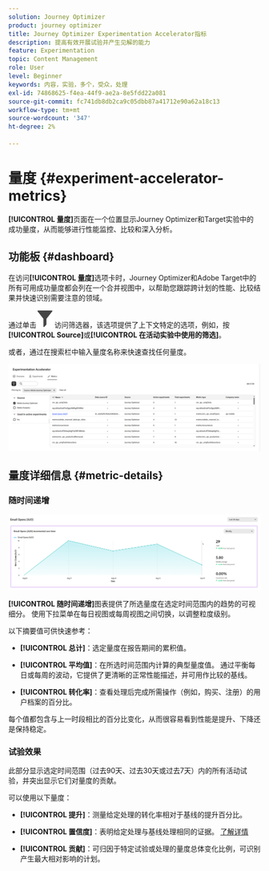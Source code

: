 ```yaml
---
solution: Journey Optimizer
product: journey optimizer
title: Journey Optimizer Experimentation Accelerator指标
description: 提高有效开展试验并产生见解的能力
feature: Experimentation
topic: Content Management
role: User
level: Beginner
keywords: 内容，实验，多个，受众，处理
exl-id: 74868625-f4ea-44f9-ae2a-8e5fdd22a081
source-git-commit: fc741db8db2ca9c05dbb87a41712e90a62a18c13
workflow-type: tm+mt
source-wordcount: '347'
ht-degree: 2%

---
```


# 量度 {#experiment-accelerator-metrics}

**[!UICONTROL 量度]**&#x200B;页面在一个位置显示Journey Optimizer和Target实验中的成功量度，从而能够进行性能监控、比较和深入分析。

## 功能板 {#dashboard}

在访问&#x200B;**[!UICONTROL 量度]**&#x200B;选项卡时，Journey Optimizer和Adobe Target中的所有可用成功量度都会列在一个合并视图中，以帮助您跟踪跨计划的性能、比较结果并快速识别需要注意的领域。

通过单击![](assets/do-not-localize/Smock_Filter_18_N.svg)访问筛选器，该选项提供了上下文特定的选项，例如，按&#x200B;**[!UICONTROL Source]**&#x200B;或&#x200B;**[!UICONTROL 在活动实验中使用的筛选]**。

或者，通过在搜索栏中输入量度名称来快速查找任何量度。

![](assets/experiment-monitor-metrics.png)

## 量度详细信息 {#metric-details}

### 随时间递增

![](assets/experiment-monitor-metrics-2.png)

**[!UICONTROL 随时间递增]**&#x200B;图表提供了所选量度在选定时间范围内的趋势的可视细分。 使用下拉菜单在每日视图或每周视图之间切换，以调整粒度级别。

以下摘要值可供快速参考：

* **[!UICONTROL 总计]**：选定量度在报告期间的累积值。

* **[!UICONTROL 平均值]**：在所选时间范围内计算的典型量度值。 通过平衡每日或每周的波动，它提供了更清晰的正常性能描述，并可用作比较的基线。

* **[!UICONTROL 转化率]**：查看处理后完成所需操作（例如，购买、注册）的用户档案的百分比。

每个值都包含与上一时段相比的百分比变化，从而很容易看到性能是提升、下降还是保持稳定。

### 试验效果

此部分显示选定时间范围（过去90天、过去30天或过去7天）内的所有活动试验，并突出显示它们对量度的贡献。

可以使用以下量度：

* **[!UICONTROL 提升]**：测量给定处理的转化率相对于基线的提升百分比。

* **[!UICONTROL 置信度]**：表明给定处理与基线处理相同的证据。 [了解详情](../content-management/experiment-calculations.md#understand-confidence)

* **[!UICONTROL 贡献]**：可归因于特定试验或处理的量度总体变化比例，可识别产生最大相对影响的计划。
